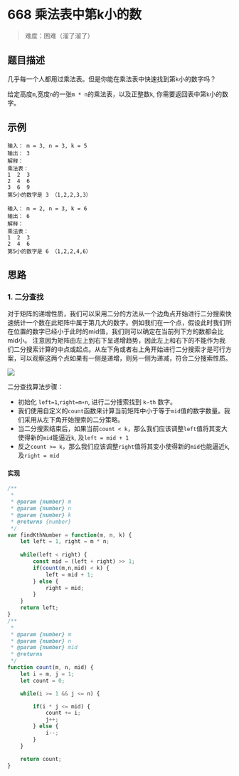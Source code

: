 # 668 乘法表中第k小的数

> 难度：困难（溜了溜了）

## 题目描述

几乎每一个人都用过乘法表。但是你能在乘法表中快速找到第`k`小的数字吗？

给定高度`m`,宽度`n`的一张`m * n`的乘法表，以及正整数`k`, 你需要返回表中第`k`小的数字。

## 示例

```
输入： m = 3, n = 3, k = 5
输出： 3
解释：
乘法表：
1  2  3
2  4  6
3  6  9
第5小的数字是 3 （1,2,2,3,3）
```
```
输入： m = 2, n = 3, k = 6
输出： 6
解释：
乘法表：
1  2  3
2  4  6
第5小的数字是 6 （1,2,2,4,6）
```

## 思路

### 1. 二分查找

对于矩阵的递增性质，我们可以采用二分的方法从一个边角点开始进行二分搜索快速统计一个数在此矩阵中属于第几大的数字。例如我们在一个点，假设此时我们所在位置的数字已经小于此时的mid值，我们则可以确定在当前列下方的数都会比mid小。 注意因为矩阵由左上到右下呈递增趋势，因此左上和右下的不能作为我们二分搜索计算的中点或起点。从左下角或者右上角开始进行二分搜索才是可行方案，可以观察这两个点如果有一侧是递增，则另一侧为递减，符合二分搜索性质。

![](/ef.jpg)

二分查找算法步骤：

- 初始化 `left=1`,`right=m∗n`, 进行二分搜索找到 `k−th` 数字。
- 我们使用自定义的`count`函数来计算当前矩阵中小于等于`mid`值的数字数量。我们采用从左下角开始搜索的二分策略。
- 当二分搜索结束后，如果当前`count < k`，那么我们应该调整`left`值将其变大使得新的`mid`能逼近`k`, 及`left = mid + 1`
- 反之`count >= k`，那么我们应该调整`right`值将其变小使得新的`mid`也能逼近`k`, 及`right = mid`

#### 实现

```js
/**
 * 
 * @param {number} m 
 * @param {number} n 
 * @param {number} k 
 * @returns {number}
 */
var findKthNumber = function(m, n, k) {
    let left = 1, right = m * n;
    
    while(left < right) {
        const mid = (left + right) >> 1;
        if(count(m,n,mid) < k) {
            left = mid + 1;
        } else {
            right = mid;
        }
    }
    return left;
}
/**
 * 
 * @param {number} m 
 * @param {number} n 
 * @param {number} mid 
 * @returns 
 */
function count(m, n, mid) {
    let i = m, j = 1;
    let count = 0;

    while(i >= 1 && j <= n) {

        if(i * j <= mid) {
            count += i;
            j++;
        } else {
            i--;
        }
    }

    return count;
}
```